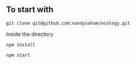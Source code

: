## To start with

`git clone git@github.com:nandysoham/ecology.git` 

Inside the directory 

`npm install`

`npm start`
